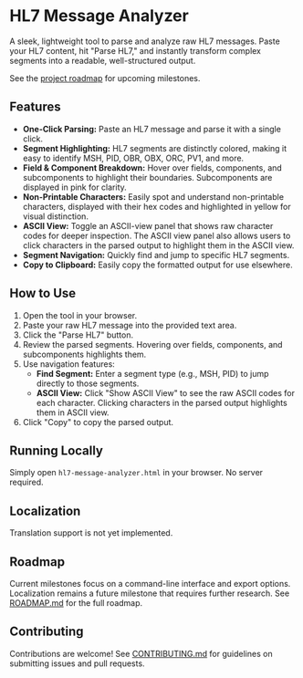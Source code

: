 # HL7 Message Analyzer

A sleek, lightweight tool to parse and analyze raw HL7 messages. Paste your HL7 content, hit "Parse HL7," and instantly transform complex segments into a readable, well-structured output.

See the [project roadmap](ROADMAP.md) for upcoming milestones.

## Features

- **One-Click Parsing:** Paste an HL7 message and parse it with a single click.
- **Segment Highlighting:** HL7 segments are distinctly colored, making it easy to identify MSH, PID, OBR, OBX, ORC, PV1, and more.
- **Field & Component Breakdown:** Hover over fields, components, and subcomponents to highlight their boundaries. Subcomponents are displayed in pink for clarity.
- **Non-Printable Characters:** Easily spot and understand non-printable characters, displayed with their hex codes and highlighted in yellow for visual distinction.
- **ASCII View:** Toggle an ASCII-view panel that shows raw character codes for deeper inspection. The ASCII view panel also allows users to click characters in the parsed output to highlight them in the ASCII view.
- **Segment Navigation:** Quickly find and jump to specific HL7 segments.
- **Copy to Clipboard:** Easily copy the formatted output for use elsewhere.

## How to Use

1. Open the tool in your browser.
2. Paste your raw HL7 message into the provided text area.
3. Click the "Parse HL7" button.
4. Review the parsed segments. Hovering over fields, components, and subcomponents highlights them.
5. Use navigation features:
   - **Find Segment:** Enter a segment type (e.g., MSH, PID) to jump directly to those segments.
   - **ASCII View:** Click "Show ASCII View" to see the raw ASCII codes for each character. Clicking characters in the parsed output highlights them in ASCII view.
6. Click "Copy" to copy the parsed output.

## Running Locally

Simply open `hl7-message-analyzer.html` in your browser. No server required.

## Localization

Translation support is not yet implemented.

## Roadmap

Current milestones focus on a command-line interface and export options. Localization remains a future milestone that requires further research. See [ROADMAP.md](ROADMAP.md) for the full roadmap.

## Contributing

Contributions are welcome! See [CONTRIBUTING.md](CONTRIBUTING.md) for guidelines on submitting issues and pull requests.
